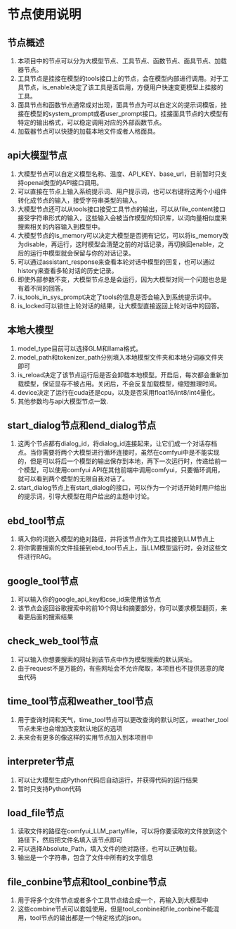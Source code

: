# **节点使用说明**

## 节点概述
1. 本项目中的节点可以分为大模型节点、工具节点、函数节点、面具节点、加载器节点。
2. 工具节点是挂接在模型的tools接口上的节点，会在模型内部进行调用。对于工具节点，is_enable决定了该工具是否启用，方便用户快速变更模型上挂接的工具。
3. 面具节点和函数节点通常成对出现，面具节点为可以自定义的提示词模版，挂接在模型的system_prompt或者user_prompt接口。挂接面具节点的大模型有特定的输出格式，可以稳定调用对应的外部函数节点。
4. 加载器节点可以快捷的加载本地文件或者人格面具。

## api大模型节点
1. 大模型节点可以自定义模型名称、温度、API_KEY、base_url，目前暂时只支持openai类型的API接口调用。
2. 可以直接在节点上输入系统提示词、用户提示词，也可以右键将这两个小组件转化成节点的输入，接受字符串类型的输入。
3. 大模型节点还可以从tools接口接受工具节点的输出，可以从file_content接口接受字符串形式的输入，这些输入会被当作模型的知识库，以词向量相似度来搜索相关的内容输入到模型中。
4. 大模型节点的is_memory可以决定大模型是否拥有记忆，可以将is_memory改为disable，再运行，这时模型会清楚之前的对话记录，再切换回enable，之后的运行中模型就会保留与你的对话记录。
5. 可以通过assistant_response来查看本轮对话中模型的回复，也可以通过history来查看多轮对话的历史记录。
6. 即使外部参数不变，大模型节点总是会运行，因为大模型对同一个问题也总是有着不同的回答。
7. is_tools_in_sys_prompt决定了tools的信息是否会输入到系统提示词中。
8. is_locked可以锁住上轮对话的结果，让大模型直接返回上轮对话中的回答。

## 本地大模型
1. model_type目前可以选择GLM和llama格式。
2. model_path和tokenizer_path分别填入本地模型文件夹和本地分词器文件夹即可
3. is_reload决定了该节点运行后是否会卸载本地模型。开启后，每次都会重新加载模型，保证显存不被占用。关闭后，不会反复加载模型，缩短推理时间。
4. device决定了运行在cuda还是cpu，以及是否采用float16/int8/int4量化。
5. 其他参数均与api大模型节点一致.

## start_dialog节点和end_dialog节点
1. 这两个节点都有dialog_id，将dialog_id连接起来，让它们成一个对话存档点。当你需要将两个大模型进行循环连接时，虽然在comfyui中是不能实现的，但是可以将后一个模型的输出保存到本地，再下一次运行时，传递给前一个模型，可以使用comfyui API在其他前端中调用comfyui，只要循环调用，就可以看到两个模型的无限自我对话了。
2. start_dialog节点上有start_dialog的接口，可以作为一个对话开始时用户给出的提示词，引导大模型在用户给出的主题中讨论。

## ebd_tool节点
1. 填入你的词嵌入模型的绝对路径，并将该节点作为工具挂接到LLM节点上
2. 将你需要搜索的文件挂接到ebd_tool节点上，当LLM模型运行时，会对这些文件进行RAG。

## google_tool节点
1. 可以输入你的google_api_key和cse_id来使用该节点
2. 该节点会返回谷歌搜索中的前10个网址和摘要部分，你可以要求模型翻页，来看更后面的搜索结果

## check_web_tool节点
1. 可以输入你想要搜索的网址到该节点中作为模型搜索的默认网址。
2. 由于request不是万能的，有些网址会不允许爬取，本项目也不提供恶意的爬虫代码

## time_tool节点和weather_tool节点
1. 用于查询时间和天气，time_tool节点可以更改查询的默认时区，weather_tool节点未来也会增加改变默认地区的选项
2. 未来会有更多的像这样的实用节点加入到本项目中

## interpreter节点
1. 可以让大模型生成Python代码后自动运行，并获得代码的运行结果
2. 暂时只支持Python代码

## load_file节点
1. 读取文件的路径在comfyui_LLM_party/file，可以将你要读取的文件放到这个路径下，然后把文件名填入该节点即可
2. 可以选择Absolute_Path，填入文件的绝对路径，也可以正确加载。
3. 输出是一个字符串，包含了文件中所有的文字信息

## file_conbine节点和tool_conbine节点
1. 用于将多个文件节点或者多个工具节点结合成一个，再输入到大模型中
2. 这些combine节点可以套娃使用，但是tool_conbine和file_conbine不能混用，tool节点的输出都是一个特定格式的json。
